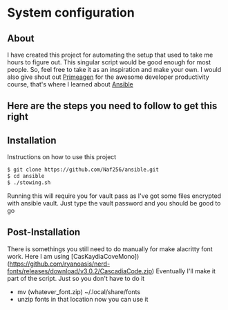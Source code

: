 # System configuration

## About
I have created this project for automating the setup that used to
take me hours to figure out. This singular script would be good
enough for most people. So, feel free to take it as an inspiration
and make your own. I would also give shout out [Primeagen](https://github.com/ThePrimeagen)
for the awesome developer productivity course, that's where I learned
about [Ansible](https://www.ansible.com/)

## Here are the steps you need to follow to get this right

## Installation
Instructions on how to use this project

```bash
$ git clone https://github.com/Naf256/ansible.git
$ cd ansible
$ ./stowing.sh
```
Running this will require you for vault pass as I've got some files
encrypted with ansible vault. Just type the vault password and you
should be good to go


## Post-Installation
There is somethings you still need to do manually for make alacritty font
work. Here I am using [CasKaydiaCoveMono])(https://github.com/ryanoasis/nerd-fonts/releases/download/v3.0.2/CascadiaCode.zip)
Eventually I'll make it part of the script. Just so you don't have to do it

- mv (whatever_font.zip) ~/.local/share/fonts
- unzip fonts in that location now you can use it
